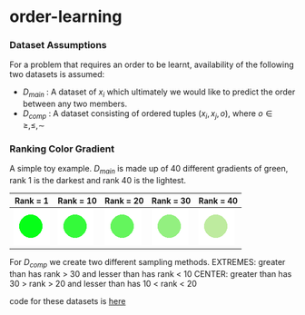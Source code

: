 # order-learning

### Dataset Assumptions
For a problem that requires an order to be learnt, availability of the following two datasets is assumed: 

* $D_{main}$ : A dataset of $x_i$ which ultimately we would like to predict the order between any two members. 
* $D_{comp}$ : A dataset consisting of ordered tuples $(x_i, x_j, o)$, where $o \in {\geq, \leq, \sim }$

### Ranking Color Gradient

A simple toy example. 
$D_{main}$ is made up of 40 different gradients of green, rank 1 is the darkest and rank 40 is the lightest. 

| Rank = 1  | Rank = 10 | Rank = 20 | Rank = 30 | Rank = 40 | 
| ------------- | ------------- | ------------- | ------------- | ------------- |
| ![](assets/0.png) | ![](assets/10.png) | ![](assets/20.png) | ![](assets/30.png) | ![](assets/39.png) |


For $D_{comp}$ we create two different sampling methods. 
EXTREMES: greater than has rank > 30 and lesser than has rank < 10
CENTER: greater than has 30 > rank > 20 and lesser than has 10 < rank < 20

code for these datasets is [here](datasets.py)